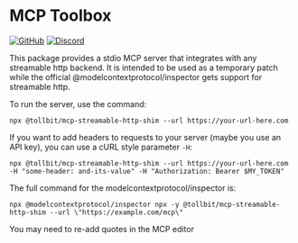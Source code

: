 # MCP Toolbox

[![GitHub](https://img.shields.io/badge/github-%23121011.svg?style=for-the-badge&logo=github&logoColor=white)](https://github.com/tollbit/mcp-streamable-http-shim)
[![Discord](https://img.shields.io/badge/Discord-%235865F2.svg?style=for-the-badge&logo=discord&logoColor=white)](https://discord.gg/ZB4mEKDRm4)

This package provides a stdio MCP server that integrates with any streamable http backend.
It is intended to be used as a temporary patch while the official @modelcontextprotocol/inspector gets support for streamable http.

To run the server, use the command:

```
npx @tollbit/mcp-streamable-http-shim --url https://your-url-here.com
```

If you want to add headers to requests to your server (maybe you use an API key), you can use a cURL style parameter `-H`:

```
npx @tollbit/mcp-streamable-http-shim --url https://your-url-here.com -H "some-header: and-its-value" -H "Authorization: Bearer $MY_TOKEN"
```

The full command for the modelcontextprotocol/inspector is:
```
npx @modelcontextprotocol/inspector npx -y @tollbit/mcp-streamable-http-shim --url \"https://example.com/mcp\"
```
You may need to re-add quotes in the MCP editor

